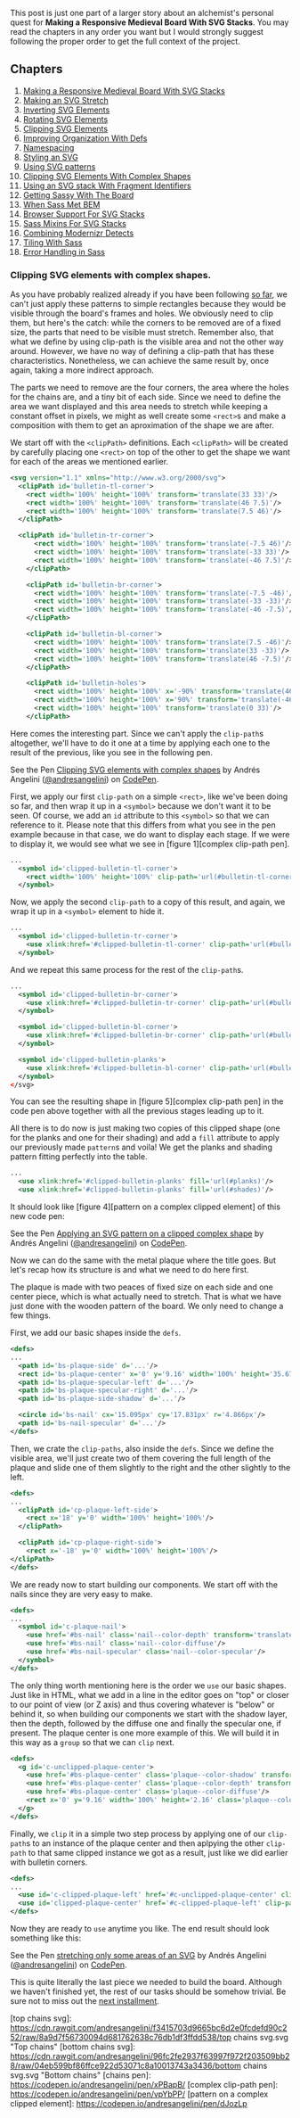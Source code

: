 This post is just one part of a larger story about an alchemist's personal quest for **Making a Responsive Medieval Board With SVG Stacks**. You may read the chapters in any order you want but I would strongly suggest following the proper order to get the full context of the project.

## Chapters

1. [Making a Responsive Medieval Board With SVG Stacks][ch-1]
2. [Making an SVG Stretch][ch-2]
3. [Inverting SVG Elements][ch-3]
4. [Rotating SVG Elements][ch-4]
5. [Clipping SVG Elements][ch-5]
6. [Improving Organization With Defs][ch-6]
7. [Namespacing][ch-7]
8. [Styling an SVG][ch-8]
9. [Using SVG patterns][ch-9]
10. [Clipping SVG Elements With Complex Shapes][ch-10]
11. [Using an SVG stack With Fragment Identifiers][ch-11]
12. [Getting Sassy With The Board][ch-12]
13. [When Sass Met BEM][ch-13]
14. [Browser Support For SVG Stacks][ch-14]
15. [Sass Mixins For SVG Stacks][ch-15]
16. [Combining Modernizr Detects][ch-16]
17. [Tiling With Sass][ch-17]
18. [Error Handling in Sass][ch-18]

### Clipping SVG elements with complex shapes.

As you have probably realized already if you have been following [so far][ch-9], we can't just apply these patterns to simple rectangles because they would be visible through the board's frames and holes. We obviously need to clip them, but here's the catch: while the corners to be removed are of a fixed size, the parts that need to be visible must stretch. Remember also, that what we define by using clip-path is the visible area and not the other way around. However, we have no way of defining a clip-path that has these characteristics. Nonetheless, we can achieve the same result by, once again, taking a more indirect approach.

The parts we need to remove are the four corners, the area where the holes for the chains are, and a tiny bit of each side. Since we need to define the area we want displayed and this area needs to stretch while keeping a constant offset in pixels, we might as well create some `<rect>`s and make a composition with them to get an aproximation of the shape we are after.

We start off with the `<clipPath>` definitions. Each `<clipPath>` will be created by carefully placing one `<rect>` on top of the other to get the shape we want for each of the areas we mentioned earlier.

```xml
<svg version="1.1" xmlns="http://www.w3.org/2000/svg">
  <clipPath id='bulletin-tl-corner'>
    <rect width='100%' height='100%' transform='translate(33 33)'/>
    <rect width='100%' height='100%' transform='translate(46 7.5)'/>
    <rect width='100%' height='100%' transform='translate(7.5 46)'/>
  </clipPath>

  <clipPath id='bulletin-tr-corner'>
      <rect width='100%' height='100%' transform='translate(-7.5 46)'/>
      <rect width='100%' height='100%' transform='translate(-33 33)'/>
      <rect width='100%' height='100%' transform='translate(-46 7.5)'/>
    </clipPath>

    <clipPath id='bulletin-br-corner'>
      <rect width='100%' height='100%' transform='translate(-7.5 -46)'/>
      <rect width='100%' height='100%' transform='translate(-33 -33)'/>
      <rect width='100%' height='100%' transform='translate(-46 -7.5)'/>
    </clipPath>

    <clipPath id='bulletin-bl-corner'>
      <rect width='100%' height='100%' transform='translate(7.5 -46)'/>
      <rect width='100%' height='100%' transform='translate(33 -33)'/>
      <rect width='100%' height='100%' transform='translate(46 -7.5)'/>
    </clipPath>

    <clipPath id='bulletin-holes'>
      <rect width='100%' height='100%' x='-90%' transform='translate(46 0)'/>
      <rect width='100%' height='100%' x='90%' transform='translate(-46 0)'/>
      <rect width='100%' height='100%' transform='translate(0 33)'/>
    </clipPath>
```

Here comes the interesting part. Since we can't apply the `clip-path`s altogether, we'll have to do it one at a time by applying each one to the result of the previous, like you see in the following pen.

<p data-height="265" data-theme-id="0" data-slug-hash="vpYbPP" data-default-tab="result" data-user="andresangelini" data-embed-version="2" data-pen-title="Clipping SVG elements with complex shapes" class="codepen">See the Pen <a href="https://codepen.io/andresangelini/pen/vpYbPP/">Clipping SVG elements with complex shapes</a> by Andrés Angelini (<a href="https://codepen.io/andresangelini">@andresangelini</a>) on <a href="https://codepen.io">CodePen</a>.</p>
<script async="async" src="https://production-assets.codepen.io/assets/embed/ei.js"></script>

First, we apply our first `clip-path` on a simple `<rect>`, like we've been doing so far, and then wrap it up in a `<symbol>` because we don't want it to be seen. Of course, we add an `id` attribute to this `<symbol>` so that we can reference to it. Please note that this differs from what you see in the pen example because in that case, we do want to display each stage. If we were to display it, we would see what we see in [figure 1][complex clip-path pen].

```xml
...
  <symbol id='clipped-bulletin-tl-corner'>
    <rect width='100%' height='100%' clip-path='url(#bulletin-tl-corner)'/>
  </symbol>
```

Now, we apply the second `clip-path` to a copy of this result, and again, we wrap it up in a `<symbol>` element to hide it.

```xml
...
  <symbol id='clipped-bulletin-tr-corner'>
    <use xlink:href='#clipped-bulletin-tl-corner' clip-path='url(#bulletin-tr-corner)'/>
  </symbol>
```

And we repeat this same process for the rest of the `clip-path`s.

```xml
...
  <symbol id='clipped-bulletin-br-corner'>
    <use xlink:href='#clipped-bulletin-tr-corner' clip-path='url(#bulletin-br-corner)'/>
  </symbol>

  <symbol id='clipped-bulletin-bl-corner'>
    <use xlink:href='#clipped-bulletin-br-corner' clip-path='url(#bulletin-bl-corner)'/>
  </symbol>

  <symbol id='clipped-bulletin-planks'>
    <use xlink:href='#clipped-bulletin-bl-corner' clip-path='url(#bulletin-holes)'/>
  </symbol>
</svg>
```

You can see the resulting shape in [figure 5][complex clip-path pen] in the code pen above together with all the previous stages leading up to it.

All there is to do now is just making two copies of this clipped shape (one for the planks and one for their shading) and add a `fill` attribute to apply our previously made `pattern`s and voila! We get the planks and shading pattern fitting perfectly into the table.

```xml
...
  <use xlink:href='#clipped-bulletin-planks' fill='url(#planks)'/>
  <use xlink:href='#clipped-bulletin-planks' fill='url(#shades)'/>
```

It should look like [figure 4][pattern on a complex clipped element] of this new code pen:

<p data-height="265" data-theme-id="0" data-slug-hash="dJozLp" data-default-tab="result" data-user="andresangelini" data-embed-version="2" data-pen-title="Applying an SVG pattern on a clipped complex shape" class="codepen">See the Pen <a href="https://codepen.io/andresangelini/pen/dJozLp/">Applying an SVG pattern on a clipped complex shape</a> by Andrés Angelini (<a href="https://codepen.io/andresangelini">@andresangelini</a>) on <a href="https://codepen.io">CodePen</a>.</p>
<script async="async" src="https://production-assets.codepen.io/assets/embed/ei.js"></script>

Now we can do the same with the metal plaque where the title goes. But let's recap how its structure is and what we need to do here first.

The plaque is made with two peaces of fixed size on each side and one center piece, which is what actually need to stretch. That is what we have just done with the wooden pattern of the board. We only need to change a few things.

First, we add our basic shapes inside the `defs`.

```xml
<defs>
...
  <path id='bs-plaque-side' d='...'/>
  <rect id='bs-plaque-center' x='0' y='9.16' width='100%' height='35.67'/>
  <path id='bs-plaque-specular-left' d='...'/>
  <path id='bs-plaque-specular-right' d='...'/>
  <path id='bs-plaque-side-shadow' d='...'/>

  <circle id='bs-nail' cx='15.095px' cy='17.831px' r='4.866px'/>
  <path id='bs-nail-specular' d='...'/>
</defs>
```

Then, we crate the `clip-paths`, also inside the `defs`. Since we define the visible area, we'll just create two of them covering the full length of the plaque and slide one of them slightly to the right and the other slightly to the left.

```xml
<defs>
...
  <clipPath id='cp-plaque-left-side'>
    <rect x='18' y='0' width='100%' height='100%'/>
  </clipPath>

  <clipPath id='cp-plaque-right-side'>
    <rect x='-18' y='0' width='100%' height='100%'/>
</clipPath>
</defs>
```

We are ready now to start building our components. We start off with the nails since they are very easy to make.

```xml
<defs>
...
  <symbol id='c-plaque-nail'>
    <use href='#bs-nail' class='nail--color-depth' transform='translate(0 2.08)'/>
    <use href='#bs-nail' class='nail--color-diffuse'/>
    <use href='#bs-nail-specular' class='nail--color-specular'/>
  </symbol>
</defs>
```

The only thing worth mentioning here is the order we `use` our basic shapes. Just like in HTML, what we add in a line in the editor goes on "top" or closer to our point of view (or Z axis) and thus covering whatever is "below" or behind it, so when building our components we start with the shadow layer, then the depth, followed by the diffuse one and finally the specular one, if present. The plaque center is one more example of this. We will build it in this way as a `group` so that we can `clip` next.

```xml
<defs>
  <g id='c-unclipped-plaque-center'>
    <use href='#bs-plaque-center' class='plaque--color-shadow' transform='translate(0 4.32)'/>
    <use href='#bs-plaque-center' class='plaque--color-depth' transform='translate(0 2.16)'/>
    <use href='#bs-plaque-center' class='plaque--color-diffuse'/>
    <rect x='0' y='9.16' width='100%' height='2.16' class='plaque--color-specular'/>
  </g>
</defs>
```

Finally, we `clip` it in a simple two step process by applying one of our `clip-path`s to an instance of the plaque center and then aplpying the other `clip-path` to that same clipped instance we got as a result, just like we did earlier with bulletin corners.

```xml
<defs>
...
  <use id='c-clipped-plaque-left' href='#c-unclipped-plaque-center' clip-path='url(#cp-plaque-left-side)'/>
  <use id='clipped-plaque-center' href='#c-clipped-plaque-left' clip-path='url(#cp-plaque-right-side'/>
</defs>
```

Now they are ready to `use` anytime you like. The end result should look something like this:

<p data-height="331" data-theme-id="0" data-slug-hash="YOzYxL" data-default-tab="html,result" data-user="andresangelini" data-pen-title="stretching only some areas of an SVG" class="codepen">See the Pen <a href="https://codepen.io/andresangelini/pen/YOzYxL/">stretching only some areas of an SVG</a> by Andrés Angelini (<a href="https://codepen.io/andresangelini">@andresangelini</a>) on <a href="https://codepen.io">CodePen</a>.</p>
<script async src="https://static.codepen.io/assets/embed/ei.js"></script>

This is quite literally the last piece we needed to build the board. Although we haven't finished yet, the rest of our tasks should be somehow trivial. Be sure not to miss out the [next installment][ch-11].



[ch-1]: ../Making-a-responsive-medieval-board-with-SVG-stacks
[ch-2]: ../Making-an-SVG-stretch
[ch-3]: ../Inverting-SVG-elements
[ch-4]: ../Rotating-SVG-elements
[ch-5]: ../Clipping-SVG-elements
[ch-6]: ../Improving-organization-with-defs
[ch-7]: ../Namespacing
[ch-8]: ../Styling-an-SVG
[ch-9]: ../Using-SVG-patterns
[ch-10]: ../Clipping-SVG-elements-with-complex-shapes
[ch-11]: ../Using-an-SVG-stack-with-fragment-identifiers
[ch-12]: ../Getting-Sassy-with-the-board
[ch-13]: ../When-Sass-met-BEM
[ch-14]: ../Browser-support-for-SVG-stacks
[ch-15]: ../Sass-mixins-for-SVG-stacks
[ch-16]: ../Combining-modernizr-detects
[ch-17]: ../Tiling-with-Sass
[ch-18]: ../Error-handling-in-Sass
[top chains svg]: https://cdn.rawgit.com/andresangelini/f3415703d9665bc6d2e0fcdefd90c252/raw/8a9d7f56730094d681762638c76db1df3ffdd538/top chains svg.svg "Top chains"
[bottom chains svg]: https://cdn.rawgit.com/andresangelini/96fc2fe2937f63997f972f203509bb28/raw/04eb599bf86ffce922d53071c8a10013743a3436/bottom chains svg.svg "Bottom chains"
[chains pen]: https://codepen.io/andresangelini/pen/xPBapB/
[complex clip-path pen]: https://codepen.io/andresangelini/pen/vpYbPP/
[pattern on a complex clipped element]: https://codepen.io/andresangelini/pen/dJozLp
